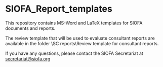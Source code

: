 # SIOFA_Report_templates

This repository contains MS-Word and LaTeX templates for SIOFA documents and reports.

The review template that will be used to evaluate consultant reports are available in the folder \SC reports\Review template for consultant reports.

If you have any questions, please contact the SIOFA Secretariat at secretariat@siofa.org


